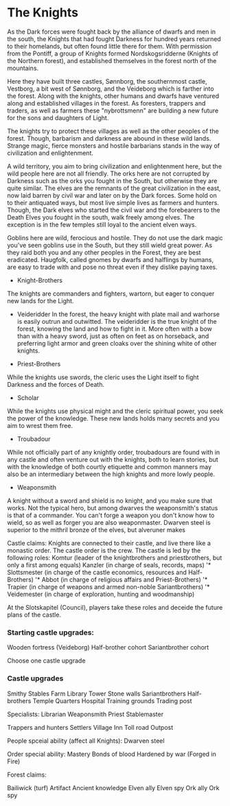 # The Knights

As the Dark forces were fought back by the alliance of dwarfs and men in the south, the Knights that had fought Darkness for hundred years returned to their homelands, but often found little there for them. With permission from the Pontiff, a group of Knights formed Nordskogsridderne (Knights of the Northern forest), and established themselves in the forest north of the mountains. 

Here they have built three castles, Sønnborg, the southernmost castle,  Vestborg, a bit west of Sønnborg, and the Veideborg which is farther into the forest. Along with the knights, other humans and dwarfs have ventured along and established villages in the forest. As foresters, trappers and traders, as well as farmers these "nybrottsmenn" are building a new future for the sons and daughters of Light.

The knights try to protect these villages as well as the other peoples of the forest. Though, barbarism and darkness are abound in these wild lands. Strange magic, fierce monsters and hostile barbarians stands in the way of civilization and enlightenment.


A wild territory, you aim to bring civilization and enlightenment here, but the wild people here are not all friendly. The orks here are not corrupted by Darkness such as the orks you fought in the South, but otherwise they are quite similar. 
The elves are the remnants of the great civilization in the east, now laid barren by civil war and later on by the Dark forces. Some hold on to their antiquated ways, but most live simple lives as farmers and hunters. 
Though, the Dark elves who started the civil war and the forebearers to the Death Elves you fought in the south, walk freely among elves. The exception is in the few temples still loyal to the ancient elven ways. 

Goblins here are wild, ferocious and hostile. They do not use the dark magic you've seen goblins use in the South, but they still wield great power. As they raid both you and any other peoples in the Forest, they are best eradicated. 
Haugfolk, called gnomes by dwarfs and halflings by humans, are easy to trade with and pose no threat even if they dislike paying taxes. 



- Knight-Brothers

The knights are commanders and fighters, wartorn, but eager to conquer new lands for the Light. 

- Veideridder
In the forest, the heavy knight with plate mail and warhorse is easily outrun and outwitted. The veideridder is the true knight of the forest, knowing the land and how to fight in it. More often with a bow than with a heavy sword, just as often on feet as on horseback, and preferring light armor and green cloaks over the shining white of other knights.


- Priest-Brothers

While the knights use swords, the cleric uses the Light itself to fight Darkness and the forces of Death. 

- Scholar

While the knights use physical might and the cleric spiritual power, you seek the power of the knowledge. These new lands holds many secrets and you aim to wrest them free. 


- Troubadour

While not officially part of any knightly order, troubadours are found with in any castle and often venture out with the knights, both to learn stories, but with the knowledge of both courtly etiquette and common manners may also be an intermediary between the high knights and more lowly people. 

- Weaponsmith

A knight without a sword and shield is no knight, and you make sure that works. Not the typical hero, but among dwarves the weaponsmith's status is that of a commander. You can't forge a weapon you don't know how to wield, so as well as forger you are also weaponmaster. 
Dwarven steel is superior to the mithril bronze of the elves, but alveruner makes 



Castle claims:
Knights are connected to their castle, and live there like a monastic order. The castle order is the crew. The castle is led by the following roles:
Komtur (leader of the knightbrothers and priestbrothers, but only a first among equals)
Kanzler (in charge of seals, records, maps)
'* Slottsmester (in charge of the castle economics, resources and Half-Brothers)
'* Abbot (in charge of religious affairs and Priest-Brothers)
'* Trapier (in charge of weapons and armed non-noble Sariantbrothers)
'* Veidemester (in charge of exploration, hunting and woodmanship)

At the Slotskapitel (Council), players take these roles and deceide the future plans of the castle. 






### Starting castle upgrades:
Wooden fortress (Veideborg)
Half-brother cohort
Sariantbrother cohort

Choose one castle upgrade

### Castle upgrades 
Smithy
Stables
Farm
Library
Tower
Stone walls
Sariantbrothers
Half-brothers
Temple
Quarters
Hospital
Training grounds
Trading post



Specialists:
Librarian
Weaponsmith
Priest
Stablemaster


Trappers and hunters
Settlers
Village
Inn
Toll road
Outpost

People spceial ability (affect all Knights):
Dwarven steel 


Order special ability:
Mastery
Bonds of blood
Hardened by war (Forged in Fire)




Forest claims:

Bailiwick (turf)
Artifact
Ancient knowledge
Elven ally
Elven spy
Ork ally
Ork spy








